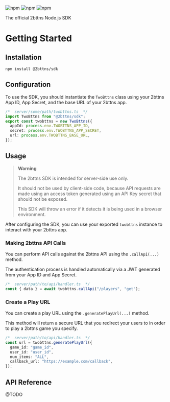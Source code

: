 ![npm](https://img.shields.io/npm/v/@2bttns/sdk?style=for-the-badge)
![npm](https://img.shields.io/npm/dw/@2bttns/sdk?style=for-the-badge)
![npm](https://img.shields.io/npm/l/@2bttns/sdk?style=for-the-badge)

The official 2bttns Node.js SDK

# Getting Started

## Installation

```
npm install @2bttns/sdk
```

## Configuration

To use the SDK, you should instantiate the `TwoBttns` class using your 2bttns App ID, App Secret, and the base URL of your 2bttns app.

```typescript
/*  server/some/path/twobttns.ts  */
import TwoBttns from "@2bttns/sdk";
export const twobttns = new TwoBttns({
  appId: process.env.TWOBTTNS_APP_ID,
  secret: process.env.TWOBTTNS_APP_SECRET,
  url: process.env.TWOBTTNS_BASE_URL,
});
```

## Usage

> **Warning**
>
> The 2bttns SDK is intended for server-side use only.
>
> It should not be used by client-side code, because API requests are made using an access token generated using an API Key secret that should not be exposed.
>
> This SDK will throw an error if it detects it is being used in a browser environment.

After configuring the SDK, you can use your exported `twobttns` instance to interact with your 2bttns app.

### Making 2bttns API Calls

You can perform API calls against the 2bttns API using the `.callApi(...)` method.

The authentication process is handled automatically via a JWT generated from your App ID and App Secret.

```typescript
/*  server/path/to/api/handler.ts  */
const { data } = await twobttns.callApi("/players", "get");
```

### Create a Play URL

You can create a play URL using the `.generatePlayUrl(...)` method.

This method will return a secure URL that you redirect your users to in order to play a 2bttns game you specify.

```typescript
/*  server/path/to/api/handler.ts  */
const url = twobttns.generatePlayUrl({
  game_id: "game_id",
  user_id: "user_id",
  num_items: "ALL",
  callback_url: "https://example.com/callback",
});
```

## API Reference

@TODO
